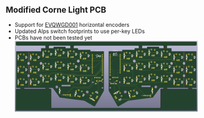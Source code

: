 ## Modified Corne Light PCB 
* Support for [EVQWGD001](https://www.aliexpress.com/i/4001293888953.html) horizontal encoders
* Updated Alps switch footprints to use per-key LEDs 
* PCBs have not been tested yet 
![PCB](https://raw.githubusercontent.com/ItsWaffIe/waffle_corne/evqwgd001/images/pcb1.png)

